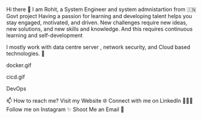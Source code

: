 Hi there 👋
I am Rohit, a System Engineer and system admnistartion from 🇮🇳 Govt project  Having a passion for learning and developing talent helps you stay engaged, motivated, and driven. New challenges require new ideas, new solutions, and new skills and knowledge. And this requires continuous learning and self-development

I mostly work with data centre server , network security,  and Cloud based technologies. 🚀


docker.gif
  
cicd.gif
 

 

DevOps



  
📫 How to reach me?
Visit my Website 🌐
Connect with me on LinkedIn 👨🏻‍💻
Follow me on Instagram ✨
Shoot Me an Email 💌
